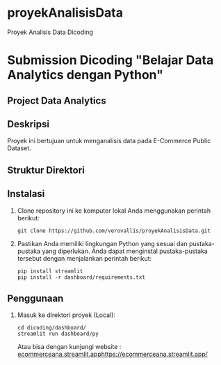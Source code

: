 # proyekAnalisisData
Proyek Analisis Data Dicoding

# Submission Dicoding "Belajar Data Analytics dengan Python"

## Project Data Analytics

## Deskripsi

Proyek ini bertujuan untuk menganalisis data pada E-Commerce Public Dataset. 

## Struktur Direktori


## Instalasi

1. Clone repository ini ke komputer lokal Anda menggunakan perintah berikut:

   ```shell
   git clone https://github.com/verovallis/proyekAnalisisData.git
   ```

2. Pastikan Anda memiliki lingkungan Python yang sesuai dan pustaka-pustaka yang diperlukan. Anda dapat menginstal pustaka-pustaka tersebut dengan menjalankan perintah berikut:

   ```shell
   pip install streamlit
   pip install -r dashboard/requirements.txt
   ```

## Penggunaan

1. Masuk ke direktori proyek (Local):

   ```shell
   cd dicoding/dashboard/
   streamlit run dashboard/py
   ```

   Atau bisa dengan kunjungi website :[ ecommerceana.streamlit.app](https://ecommerceana.streamlit.app/)https://ecommerceana.streamlit.app/
